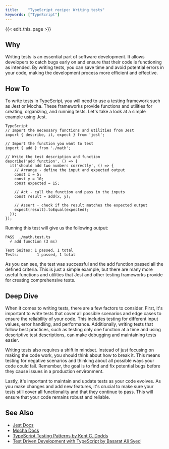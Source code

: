 ```yaml
---
title:    "TypeScript recipe: Writing tests"
keywords: ["TypeScript"]
---
```


{{< edit_this_page >}}

## Why
Writing tests is an essential part of software development. It allows developers to catch bugs early on and ensure that their code is functioning as intended. By writing tests, you can save time and avoid potential errors in your code, making the development process more efficient and effective.

## How To
To write tests in TypeScript, you will need to use a testing framework such as Jest or Mocha. These frameworks provide functions and utilities for creating, organizing, and running tests. Let's take a look at a simple example using Jest.

```
TypeScript
// Import the necessary functions and utilities from Jest
import { describe, it, expect } from 'jest';

// Import the function you want to test
import { add } from './math';

// Write the test description and function
describe('add function', () => {
  it('should add two numbers correctly', () => {
    // Arrange - define the input and expected output
    const x = 5;
    const y = 10;
    const expected = 15;

    // Act - call the function and pass in the inputs
    const result = add(x, y);

    // Assert - check if the result matches the expected output
    expect(result).toEqual(expected);
  });
});
```

Running this test will give us the following output:
```
PASS  ./math.test.ts
  √ add function (3 ms)

Test Suites: 1 passed, 1 total
Tests:        1 passed, 1 total
```

As you can see, the test was successful and the add function passed all the defined criteria. This is just a simple example, but there are many more useful functions and utilities that Jest and other testing frameworks provide for creating comprehensive tests.

## Deep Dive
When it comes to writing tests, there are a few factors to consider. First, it's important to write tests that cover all possible scenarios and edge cases to ensure the reliability of your code. This includes testing for different input values, error handling, and performance. Additionally, writing tests that follow best practices, such as testing only one function at a time and using descriptive test descriptions, can make debugging and maintaining tests easier.

Writing tests also requires a shift in mindset. Instead of just focusing on making the code work, you should think about how to break it. This means testing for negative scenarios and thinking about all possible ways your code could fail. Remember, the goal is to find and fix potential bugs before they cause issues in a production environment.

Lastly, it's important to maintain and update tests as your code evolves. As you make changes and add new features, it's crucial to make sure your tests still cover all functionality and that they continue to pass. This will ensure that your code remains robust and reliable.

## See Also
- [Jest Docs](https://jestjs.io/docs/en/getting-started)
- [Mocha Docs](https://mochajs.org/#getting-started)
- [TypeScript Testing Patterns by Kent C. Dodds](https://kentcdodds.com/blog/unit-vs-integration-vs-e2e-tests)
- [Test Driven Development with TypeScript by Basarat Ali Syed](https://basarat.gitbooks.io/typescript/content/docs/testing/%20test-driven-development.html)
